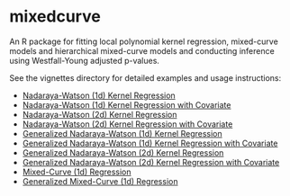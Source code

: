 # mixedcurve

An R package for fitting local polynomial kernel regression, mixed-curve models
and hierarchical mixed-curve models and conducting inference using
Westfall-Young adjusted p-values.

See the vignettes directory for detailed examples and usage instructions:

 - [Nadaraya-Watson (1d) Kernel Regression](vignettes/nw_1d/nw_1d.md)
 - [Nadaraya-Watson (1d) Kernel Regression with Covariate](vignettes/nw_1d_w_covariate/nw_1d_w_covariate.md)
 - [Nadaraya-Watson (2d) Kernel Regression](vignettes/nw_2d/nw_2d.md)
 - [Nadaraya-Watson (2d) Kernel Regression with Covariate](vignettes/nw_2d_w_covariate/nw_2d_w_covariate.md)
 - [Generalized Nadaraya-Watson (1d) Kernel Regression](vignettes/gnw_1d/gnw_1d.md)
 - [Generalized Nadaraya-Watson (1d) Kernel Regression with Covariate](vignettes/gnw_1d_w_covariate/gnw_1d_w_covariate.md)
 - [Generalized Nadaraya-Watson (2d) Kernel Regression](vignettes/gnw_2d/gnw_2d.md)
 - [Generalized Nadaraya-Watson (2d) Kernel Regression with Covariate](vignettes/gnw_2d_w_covariate/gnw_2d_w_covariate.md)
 - [Mixed-Curve (1d) Regression](vignettes/mc_1d/mc_1d.md)
 - [Generalized Mixed-Curve (1d) Regression](vignettes/gmc_1d/gmc_1d.md)

